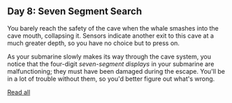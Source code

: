 ## Day 8: Seven Segment Search

You barely reach the safety of the cave when the whale smashes into the cave mouth, collapsing it. Sensors indicate another exit to this cave at a much greater depth, so you have no choice but to press on.

As your submarine slowly makes its way through the cave system, you notice that the four-digit *seven-segment displays* in your submarine are malfunctioning; they must have been damaged during the escape. You'll be in a lot of trouble without them, so you'd better figure out what's wrong.

[Read all](https://adventofcode.com/2021/day/8)
